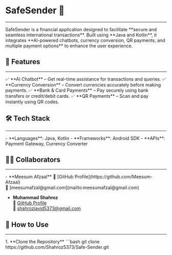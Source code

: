 # SafeSender 💸
<hr>
SafeSender is a financial application designed to facilitate **secure and seamless international transactions**. Built using **Java and Kotlin**, it integrates **AI-powered chatbots, currency conversion, QR payments, and multiple payment options** to enhance the user experience.

## 🌟 Features  
<hr>
✅ **AI Chatbot** – Get real-time assistance for transactions and queries.  
✅ **Currency Conversion** – Convert currencies accurately before making payments.  
✅ **Bank & Card Payments** – Pay securely using bank transfers or credit/debit cards.  
✅ **QR Payments** – Scan and pay instantly using QR codes.  

## 🛠 Tech Stack  
<hr>
- **Languages**: Java, Kotlin  
- **Frameworks**: Android SDK  
- **APIs**: Payment Gateway, Currency Converter  

## 👨‍💻 Collaborators  
<hr>
- **Meesum Afzaal**  
  🔗 [GitHub Profile](https://github.com/Meesum-Afzaal) <br>
  📧 [meesumafzal@gmail.com](mailto:meesumafzal@gmail.com)    

- **Muhammad Shahroz**  
  🔗 [GitHub Profile](https://github.com/Shahroz5373)  
  📧 [shahrozjavid5373@gmail.com](mailto:shahrozjavid5373@gmail.com)  

## 📌 How to Use  
<hr>
1. **Clone the Repository**  
   ```bash
   git clone https://github.com/Shahroz5373/Safe-Sender.git
